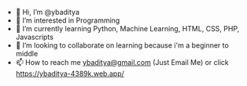 - 👋 Hi, I’m @ybaditya
- 👀 I’m interested in Programming
- 🌱 I’m currently learning Python, Machine Learning, HTML, CSS, PHP, Javascripts
- 💞️ I’m looking to collaborate on learning because i'm a beginner to middle
- 📫 How to reach me ybaditya@gmail.com (Just Email Me) or click https://ybaditya-4389k.web.app/ 

<!---
ybaditya/ybaditya is a ✨ special ✨ repository because its `README.md` (this file) appears on your GitHub profile.
You can click the Preview link to take a look at your changes.
--->
